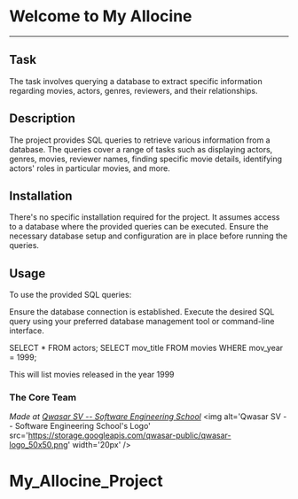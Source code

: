 # Welcome to My Allocine
***

## Task
The task involves querying a database to extract specific information regarding movies, actors, genres, reviewers, and their relationships.

## Description
The project provides SQL queries to retrieve various information from a database. The queries cover a range of tasks such as displaying actors, genres, movies, reviewer names, finding specific movie details, identifying actors' roles in particular movies, and more.

## Installation
There's no specific installation required for the project. It assumes access to a database where the provided queries can be executed. Ensure the necessary database setup and configuration are in place before running the queries.

## Usage
To use the provided SQL queries:

Ensure the database connection is established.
Execute the desired SQL query using your preferred database management tool or command-line interface.

SELECT * FROM actors;
SELECT mov_title FROM movies WHERE mov_year = 1999;

This will list movies released in the year 1999

### The Core Team


<span><i>Made at <a href='https://qwasar.io'>Qwasar SV -- Software Engineering School</a></i></span>
<span><img alt='Qwasar SV -- Software Engineering School's Logo' src='https://storage.googleapis.com/qwasar-public/qwasar-logo_50x50.png' width='20px' /></span>
# My_Allocine_Project
